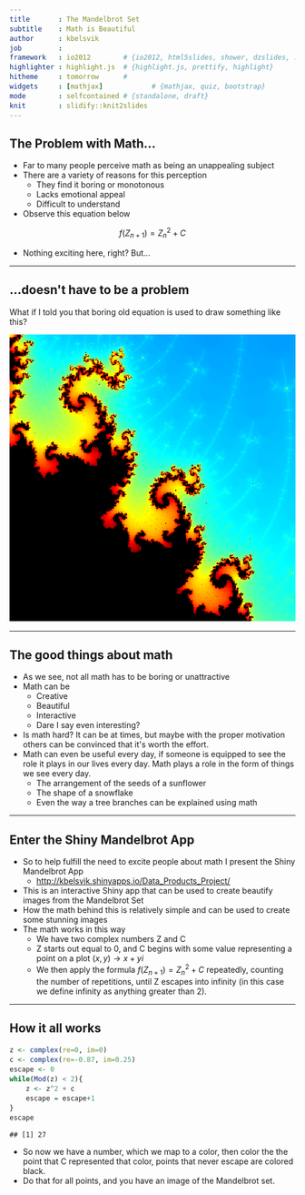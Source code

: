 ```yaml
---
title       : The Mandelbrot Set
subtitle    : Math is Beautiful
author      : kbelsvik
job         : 
framework   : io2012        # {io2012, html5slides, shower, dzslides, ...}
highlighter : highlight.js  # {highlight.js, prettify, highlight}
hitheme     : tomorrow      # 
widgets     : [mathjax]            # {mathjax, quiz, bootstrap}
mode        : selfcontained # {standalone, draft}
knit        : slidify::knit2slides
---
```


## The Problem with Math...

- Far to many people perceive math as being an unappealing subject
- There are a variety of reasons for this perception
    - They find it boring or monotonous
    - Lacks emotional appeal
    - Difficult to understand
- Observe this equation below

$$f(Z_{n+1}) = Z_{n}^2 + C$$

- Nothing exciting here, right? But...

---

## ...doesn't have to be a problem

What if I told you that boring old equation is used to draw something like this?

![plot of chunk unnamed-chunk-1](assets/fig/unnamed-chunk-1.png) 

---

## The good things about math

- As we see, not all math has to be boring or unattractive
- Math can be
    - Creative
    - Beautiful
    - Interactive
    - Dare I say even interesting?
- Is math hard? It can be at times, but maybe with the proper motivation others can be convinced that it's worth the effort.
- Math can even be useful every day, if someone is equipped to see the role it plays in our lives every day. Math plays a role in the form of things we see every day.
    - The arrangement of the seeds of a sunflower
    - The shape of a snowflake
    - Even the way a tree branches can be explained using math

---

## Enter the Shiny Mandelbrot App

- So to help fulfill the need to excite people about math I present the Shiny Mandelbrot App
    - http://kbelsvik.shinyapps.io/Data_Products_Project/
- This is an interactive Shiny app that can be used to create beautify images from the Mandelbrot Set
- How the math behind this is relatively simple and can be used to create some stunning images
- The math works in this way
    - We have two complex numbers Z and C
    - Z starts out equal to 0, and C begins with some value representing a point on a plot $(x, y) \rightarrow x + yi$
    - We then apply the formula $f(Z_{n+1}) = Z_{n}^2 + C$ repeatedly, counting the number of repetitions, until Z escapes into infinity (in this case we define infinity as anything greater than 2).

---
## How it all works

```r
z <- complex(re=0, im=0)
c <- complex(re=-0.87, im=0.25)
escape <- 0
while(Mod(z) < 2){
    z <- z^2 + c
    escape = escape+1
}
escape
```

```
## [1] 27
```
- So now we have a number, which we map to a color, then color the the point that C represented that color, points that never escape are colored black.
- Do that for all points, and you have an image of the Mandelbrot set.
